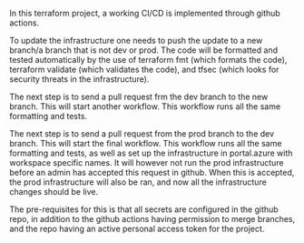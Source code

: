 In this terraform project, a working CI/CD is implemented through github actions.

To update the infrastructure one needs to push the update to a new branch/a branch that is not dev or prod. The code will be formatted and tested automatically by the use of terraform fmt (which formats the code), terraform validate (which validates the code), and tfsec (which looks for security threats in the infrastructure).

The next step is to send a pull request frm the dev branch to the new branch. This will start another workflow. This workflow runs all the same formatting and tests.

The next step is to send a pull request from the prod branch to the dev branch. This will start the final workflow. This workflow runs all the same formatting and tests, as well as set up the infrastructure in portal.azure with workspace specific names. It will however not run the prod infrastructure before an admin has accepted this request in github. When this is accepted, the prod infrastructure will also be ran, and now all the infrastructure changes should be live.

The pre-requisites for this is that all secrets are configured in the github repo, in addition to the github actions having permission to merge branches, and the repo having an active personal access token for the project.